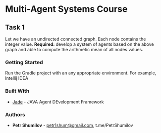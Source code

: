 # Multi-Agent Systems Course
## Task 1
Let we have an undirected connected graph. Each node contains the integer value.
**Required:** develop a system of agents based on the above graph and able to compute the arithmetic mean of all nodes values.
 
### Getting Started
Run the Gradle project with an any appropriate environment. For example, Intellij IDEA


### Built With

* [Jade](https://jade.tilab.com/) - JAVA Agent DEvelopment Framework


### Authors

* **Petr Shumilov** - petr1shum@gmail.com, t.me/PetrShumilov


